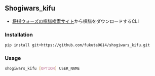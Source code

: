## Shogiwars_kifu

- [将棋ウォーズの棋譜検索サイト](http://swks.sakura.ne.jp/wars/kifusearch/)から棋譜をダウンロードするCLI

### Installation

```sh
pip install git+https://github.com/fukuta0614/shogiwars_kifu.git 
```

### Usage

```sh
shogiwars_kifu [OPTION] USER_NAME
```